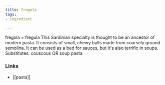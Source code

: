```yaml
---
title: fregola
tags:
- ingredient

---
```

fregola = fregula This Sardinian specialty is thought to be an ancestor of modern pasta. It consists of small, chewy balls made from coarsely ground semolina. It can be used as a bed for sauces, but it's also terrific in soups. Substitutes: couscous OR soup pasta

### Links

* [[pasta]]

